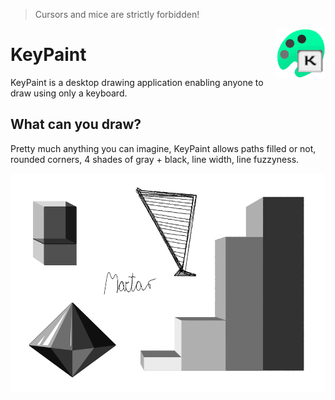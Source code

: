 > Cursors and mice are strictly forbidden!

<img align="right" height="80" src="./github/KeyPaint.png">

# KeyPaint

KeyPaint is a desktop drawing application enabling anyone to draw using only a keyboard.<br>

## What can you draw?
Pretty much anything you can imagine, KeyPaint allows paths filled or not, rounded corners, 4 shades of gray + black, line width, line fuzzyness.

<img align="left" height="350" src="./github/sample.png">
